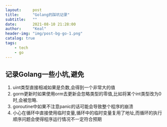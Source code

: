 ```yaml
---
layout:     post
title:      "Golang的踩坑记录"
subtitle:   ""
date:       2021-08-10 21:28:00
author:     "Keal"
header-img: "img/post-bg-go-1.png"
catalog: true
tags:
    - tech
    - go
---
```


## 记录Golang一些小坑,避免

1. uint类型直接相减如果是负数,会得到一个非常大的值
2. gorm更新时如果使用orm去更新会忽略类型的零值,比如将某个int类型改为0时,会被忽略.
3. goroutine中如果不注意panic的话可能会导致整个程序的崩溃
4. 小心在循环中直接使用临时变量,循环中的临时变量复用了地址,而循环的执行顺序问题会使得程序运行情况不一定符合预期

